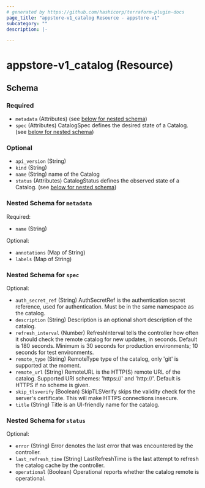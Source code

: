 ```yaml
---
# generated by https://github.com/hashicorp/terraform-plugin-docs
page_title: "appstore-v1_catalog Resource - appstore-v1"
subcategory: ""
description: |-
  
---
```


# appstore-v1_catalog (Resource)





<!-- schema generated by tfplugindocs -->
## Schema

### Required

- `metadata` (Attributes) (see [below for nested schema](#nestedatt--metadata))
- `spec` (Attributes) CatalogSpec defines the desired state of a Catalog. (see [below for nested schema](#nestedatt--spec))

### Optional

- `api_version` (String)
- `kind` (String)
- `name` (String) name of the Catalog
- `status` (Attributes) CatalogStatus defines the observed state of a Catalog. (see [below for nested schema](#nestedatt--status))

<a id="nestedatt--metadata"></a>
### Nested Schema for `metadata`

Required:

- `name` (String)

Optional:

- `annotations` (Map of String)
- `labels` (Map of String)


<a id="nestedatt--spec"></a>
### Nested Schema for `spec`

Optional:

- `auth_secret_ref` (String) AuthSecretRef is the authentication secret reference, used for authentication.
Must be in the same namespace as the catalog.
- `description` (String) Description is an optional short description of the catalog.
- `refresh_interval` (Number) RefreshInterval tells the controller how often it should check the remote catalog for new updates, in seconds.
Default is 180 seconds. Minimum is 30 seconds for production environments; 10 seconds for test environments.
- `remote_type` (String) RemoteType type of the catalog, only 'git' is supported at the moment.
- `remote_url` (String) RemoteURL is the HTTP(S) remote URL of the catalog. Supported URI schemes: 'https://' and 'http://'.
Default is HTTPS if no scheme is given.
- `skip_tlsverify` (Boolean) SkipTLSVerify skips the validity check for the server's certificate. This will make HTTPS connections insecure.
- `title` (String) Title is an UI-friendly name for the catalog.


<a id="nestedatt--status"></a>
### Nested Schema for `status`

Optional:

- `error` (String) Error denotes the last error that was encountered by the controller.
- `last_refresh_time` (String) LastRefreshTime is the last attempt to refresh the catalog cache by the controller.
- `operational` (Boolean) Operational reports whether the catalog remote is operational.
